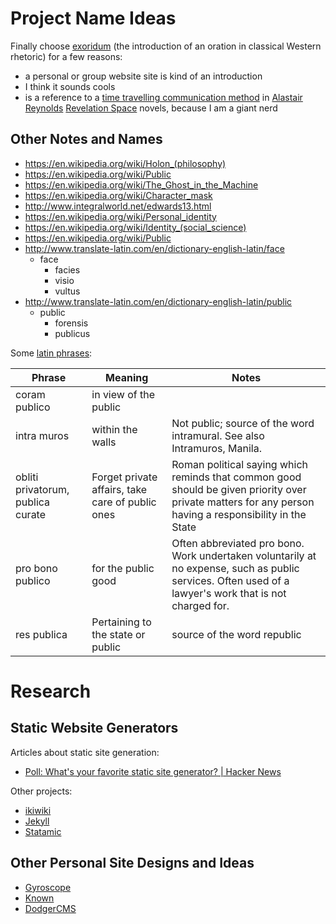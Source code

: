 Project Name Ideas
==================

Finally choose
[exoridum](https://en.wikipedia.org/wiki/Exordium_(rhetoric)) (the introduction
of an oration in classical Western rhetoric) for a few reasons:

* a personal or group website site is kind of an introduction
* I think it sounds cools
* is a reference to a [time travelling
  communication method](https://en.wikipedia.org/wiki/Technology_in_Revelation_Space#Exordium) in [Alastair Reynolds](http://www.alastairreynolds.com/) [Revelation Space](https://en.wikipedia.org/wiki/Revelation_Space_universe) novels, because I am a giant nerd

Other Notes and Names
---------------------
* https://en.wikipedia.org/wiki/Holon_(philosophy)
* https://en.wikipedia.org/wiki/Public
* https://en.wikipedia.org/wiki/The_Ghost_in_the_Machine
* https://en.wikipedia.org/wiki/Character_mask
* http://www.integralworld.net/edwards13.html
* https://en.wikipedia.org/wiki/Personal_identity
* https://en.wikipedia.org/wiki/Identity_(social_science)
* https://en.wikipedia.org/wiki/Public
* http://www.translate-latin.com/en/dictionary-english-latin/face
  - face
    * facies
    * visio
    * vultus
* http://www.translate-latin.com/en/dictionary-english-latin/public
  - public
    * forensis
    * publicus

Some [latin phrases](https://en.wikipedia.org/wiki/List_of_Latin_phrases_(full)):

| Phrase        | Meaning               | Notes |
| ------------- | --------------------- | ----- |
| coram publico | in view of the public | |
| intra muros   | within the walls      | Not public; source of the word intramural. See also Intramuros, Manila. |
| obliti privatorum, publica curate | Forget private affairs, take care of public ones | Roman political saying which reminds that common good should be given priority over private matters for any person having a responsibility in the State |
| pro bono publico | for the public good | Often abbreviated pro bono. Work undertaken voluntarily at no expense, such as public services. Often used of a lawyer's work that is not charged for.|
| res publica | Pertaining to the state or public | source of the word republic |


Research
========

Static Website Generators
-------------------------

Articles about static site generation:
* [Poll: What's your favorite static site generator? | Hacker News](https://news.ycombinator.com/item?id=4857473)

Other projects:
* [ikiwiki](http://ikiwiki.info/)
* [Jekyll](http://jekyllrb.com/)
* [Statamic](http://statamic.com/)

Other Personal Site Designs and Ideas
-------------------------------------
* [Gyroscope](https://gyrosco.pe/)
* [Known](https://withknown.com/)
* [DodgerCMS](https://github.com/ChrisZieba/dodgercms)
